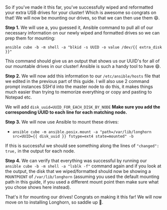 So if you've made it this far, you've successfully wiped and reformatted your extra USB drives for your cluster!  Which is awesome so congrats on that!  We will now be mounting our drives, so that we can then use them 😄.

**Step 1.** We will use a, you guessed it, Ansible command to pull all of our necessary information on our newly wiped and formatted drives so we can prep them for mounting:

``ansible cube -b -m shell -a "blkid -s UUID -o value /dev/{{ extra_disk }}"``

This command should give us an output that shows us our UUID's for all of our mountable drives in our cluster!  Ansible is such a handy tool to have 😄.

**Step 2.** We will now add this information to our ``/etc/ansible/hosts`` file that we edited in the previous part of this guide.  I will also use 2 command prompt instances SSH'd into the master node to do this, it makes things much easier than trying to memorize everything or copy and pasting to Notepad etc.

We will add ``disk_uuid=UUID_FOR_EACH_DISK_BY_NODE`` **Make sure you add the corresponding UUID to each line for each matching node.**

**Step 3.** We will now use Ansible to mount these drives:

- ``ansible cube -m ansible.posix.mount -a "path=/var/lib/longhorn src=UUID={{ disk_uuid }} fstype=ext4 state=mounted" -b``

If this is successful we should see something along the lines of ``"changed": true,`` in the output for each node.  

**Step 4.** We can verify that everything was successful by running our ``ansible cube -b -m shell -a "lsblk -f"`` command again and if you look at the output, the disk that we wiped/formatted should now be showing a ``MOUNTPOINT`` of ``/var/lib/longhorn`` (assuming you used the default mounting path in this guide, if you used a different mount point then make sure what you chose shows here instead).

That's it for mounting our drives!  Congrats on making it this far!  We will now move on to installing Longhorn, so saddle up 🤠.
